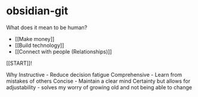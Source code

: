 # obsidian-git

What does it mean to be human?
- [[Make money]]
- [[Build technology]]
- [[Connect with people (Relationships)]]

[[START]]!

Why
Instructive - Reduce decision fatigue
Comprehensive - Learn from mistakes of others
Concise - Maintain a clear mind
Certainty but allows for adjustability - solves my worry of growing old and not being able to change
